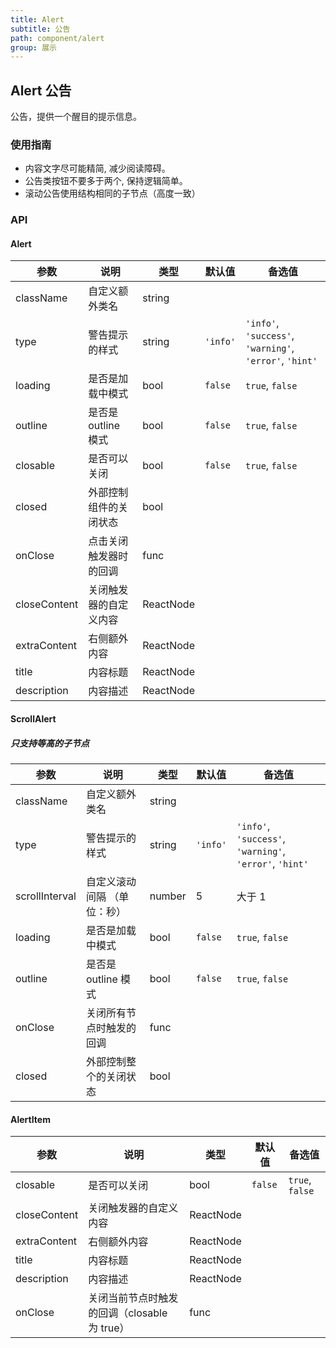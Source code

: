 ```yaml
---
title: Alert
subtitle: 公告
path: component/alert
group: 展示
---
```


## Alert 公告

公告，提供一个醒目的提示信息。

### 使用指南

- 内容文字尽可能精简, 减少阅读障碍。
- 公告类按钮不要多于两个, 保持逻辑简单。
- 滚动公告使用结构相同的子节点（高度一致）

### API

#### Alert

| 参数         | 说明                   | 类型      | 默认值   | 备选值                                                  |
| ------------ | ---------------------- | --------- | -------- | ------------------------------------------------------- |
| className    | 自定义额外类名         | string    |          |                                                         |
| type         | 警告提示的样式         | string    | `'info'` | `'info'`, `'success'`, `'warning'`, `'error'`, `'hint'` |
| loading      | 是否是加载中模式       | bool      | `false`  | `true`, `false`                                         |
| outline      | 是否是 outline 模式    | bool      | `false`  | `true`, `false`                                         |
| closable     | 是否可以关闭           | bool      | `false`  | `true`, `false`                                         |
| closed       | 外部控制组件的关闭状态 | bool      |          |                                                         |
| onClose      | 点击关闭触发器时的回调 | func      |          |                                                         |
| closeContent | 关闭触发器的自定义内容 | ReactNode |          |                                                         |
| extraContent | 右侧额外内容           | ReactNode |          |                                                         |
| title        | 内容标题               | ReactNode |          |                                                         |
| description  | 内容描述               | ReactNode |          |                                                         |

#### ScrollAlert

##### 只支持等高的子节点

| 参数           | 说明                        | 类型   | 默认值   | 备选值                                                  |
| -------------- | --------------------------- | ------ | -------- | ------------------------------------------------------- |
| className      | 自定义额外类名              | string |          |                                                         |
| type           | 警告提示的样式              | string | `'info'` | `'info'`, `'success'`, `'warning'`, `'error'`, `'hint'` |
| scrollInterval | 自定义滚动间隔 （单位：秒） | number | 5        | 大于 1                                                  |
| loading        | 是否是加载中模式            | bool   | `false`  | `true`, `false`                                         |
| outline        | 是否是 outline 模式         | bool   | `false`  | `true`, `false`                                         |
| onClose        | 关闭所有节点时触发的回调    | func   |          |                                                         |
| closed         | 外部控制整个的关闭状态      | bool   |          |                                                         |

#### AlertItem

| 参数         | 说明                                         | 类型      | 默认值  | 备选值          |
| ------------ | -------------------------------------------- | --------- | ------- | --------------- |
| closable     | 是否可以关闭                                 | bool      | `false` | `true`, `false` |
| closeContent | 关闭触发器的自定义内容                       | ReactNode |         |                 |
| extraContent | 右侧额外内容                                 | ReactNode |         |                 |
| title        | 内容标题                                     | ReactNode |         |                 |
| description  | 内容描述                                     | ReactNode |         |                 |
| onClose      | 关闭当前节点时触发的回调（closable 为 true） | func      |         |                 |
